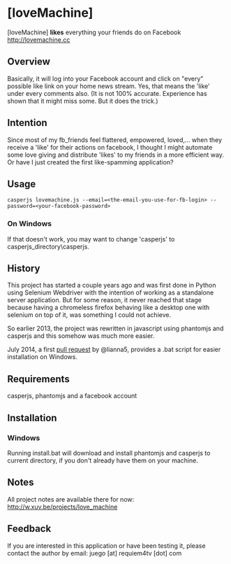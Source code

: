 # \[loveMachine\] 
\[loveMachine\] **likes** everything your friends do on Facebook  
http://lovemachine.cc

## Overview
Basically, it will log into your Facebook account and click on "every" possible like link on your home news stream. Yes, that means the 'like' under every comments also. (It is not 100% accurate. Experience has shown that it might miss some. But it does the trick.)

## Intention
Since most of my fb_friends feel flattered, empowered, loved,... when they receive a 'like' for their actions on facebook, I thought I might automate some love giving and distribute 'likes' to my friends in a more efficient way. Or have I just created the first like-spamming application?

## Usage
`casperjs lovemachine.js --email=<the-email-you-use-for-fb-login> --password=<your-facebook-password>`

### On Windows
If that doesn't work, you may want to change 'casperjs' to casperjs_directory\casperjs.

## History
This project has started a couple years ago and was first done in Python using Selenium Webdriver with the intention of working as a standalone server application. But for some reason, it never reached that stage because having a chromeless firefox behaving like a desktop one with selenium on top of it, was something I could not achieve. 

So earlier 2013, the project was rewritten in javascript using phantomjs and casperjs and this somehow was much more easier.

July 2014, a first [pull request](#2) by @lianna5, provides a .bat script for easier installation on Windows.

## Requirements
casperjs, phantomjs and a facebook account

## Installation

### Windows
Running install.bat will download and install phantomjs and casperjs to current directory, if you don't already have them on your machine.

## Notes
All project notes are available there for now: <http://w.xuv.be/projects/love_machine>

## Feedback
If you are interested in this application or have been testing it, please contact the author by email: juego [at] requiem4tv [dot] com
